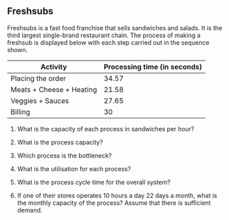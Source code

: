 ## Freshsubs
Freshsubs is a fast food franchise that sells sandwiches and salads. It is the third largest single-brand restaurant chain. The process of making a freshsub is displayed 
below with each step carried out in the sequence shown.

| Activity | Processing time (in seconds) |
|----------|------------------------------|
| Placing the order | 34.57 |
| Meats + Cheese + Heating | 21.58 |
| Veggies + Sauces | 27.65 |
| Billing | 30 |

1. What is the capacity of each process in sandwiches per hour?

2. What is the process capacity?

3. Which process is the bottleneck?

4. What is the utilisation for each process?

5. What is the process cycle time for the overall system?

6. If one of their stores operates 10 hours a day 22 days a month, what is the monthly capacity of the process? Assume that there is sufficient demand.

